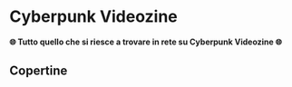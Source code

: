# Cyberpunk Videozine

**🌐 Tutto quello che si riesce a trovare in rete su Cyberpunk Videozine 🌐**

## Copertine 
